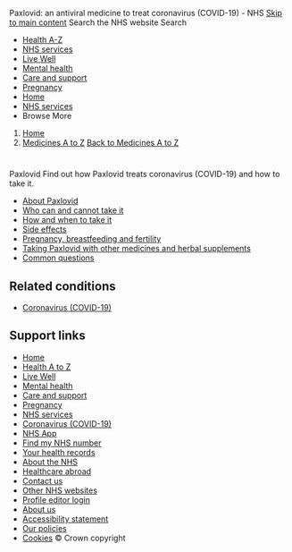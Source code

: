 
Paxlovid: an antiviral medicine to treat coronavirus (COVID-19) - NHS
[Skip to main content](#maincontent)
Search the NHS website
Search
* [Health A-Z](/conditions/)
* [NHS services](/nhs-services/)
* [Live Well](/live-well/)
* [Mental health](/mental-health/)
* [Care and support](/conditions/social-care-and-support-guide/)
* [Pregnancy](/pregnancy/)
* [Home](/)
* [NHS services](/nhs-services/)
* Browse
 More
1. [Home](/)
2. [Medicines A to Z](/medicines/)
[Back to 
 Medicines A to Z](/medicines/) 
# 
 
 Paxlovid
 Find out how Paxlovid treats coronavirus (COVID-19) and how to take it.
 
* [About Paxlovid](https://www.nhs.uk/medicines/paxlovid/about-paxlovid/)
* [Who can and cannot take it](https://www.nhs.uk/medicines/paxlovid/who-can-and-cannot-take-paxlovid/)
* [How and when to take it](https://www.nhs.uk/medicines/paxlovid/how-and-when-to-take-paxlovid/)
* [Side effects](https://www.nhs.uk/medicines/paxlovid/side-effects-of-paxlovid/)
* [Pregnancy, breastfeeding and fertility](https://www.nhs.uk/medicines/paxlovid/pregnancy-breastfeeding-and-fertility-while-taking-paxlovid/)
* [Taking Paxlovid with other medicines and herbal supplements](https://www.nhs.uk/medicines/paxlovid/taking-paxlovid-with-other-medicines-and-herbal-supplements/)
* [Common questions](https://www.nhs.uk/medicines/paxlovid/common-questions-about-paxlovid/)
## Related conditions
* [Coronavirus (COVID-19)](https://www.nhs.uk/conditions/coronavirus-covid-19/)
## Support links
* [Home](/)
* [Health A to Z](/conditions/)
* [Live Well](/live-well/)
* [Mental health](/mental-health/)
* [Care and support](/conditions/social-care-and-support-guide/)
* [Pregnancy](/pregnancy/)
* [NHS services](/nhs-services/)
* [Coronavirus (COVID-19)](/conditions/coronavirus-covid-19/)
* [NHS App](/nhs-app/)
* [Find my NHS number](/nhs-services/online-services/find-nhs-number/)
* [Your health records](/using-the-nhs/about-the-nhs/your-health-records/)
* [About the NHS](/using-the-nhs/about-the-nhs/)
* [Healthcare abroad](/using-the-nhs/healthcare-abroad/apply-for-a-free-uk-global-health-insurance-card-ghic/)
* [Contact us](/contact-us/)
* [Other NHS websites](/nhs-sites/)
* [Profile editor login](/our-policies/profile-editor-login/)
* [About us](/about-us/)
* [Accessibility statement](/accessibility-statement/)
* [Our policies](/our-policies/)
* [Cookies](/our-policies/cookies-policy/)
© Crown copyright
